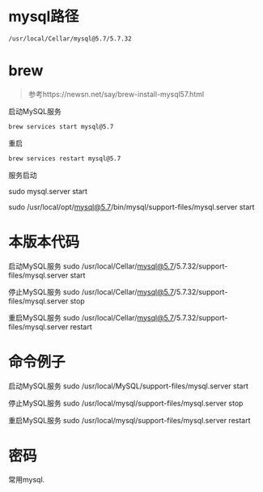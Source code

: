 # mysql路径
```
/usr/local/Cellar/mysql@5.7/5.7.32
```

# brew

> 参考https://newsn.net/say/brew-install-mysql57.html

启动MySQL服务

```bash
brew services start mysql@5.7
```

重启

```sh
brew services restart mysql@5.7
```

服务启动

sudo mysql.server start



sudo /usr/local/opt/mysql@5.7/bin/mysql/support-files/mysql.server start

# 本版本代码

启动MySQL服务
sudo /usr/local/Cellar/mysql@5.7/5.7.32/support-files/mysql.server start

停止MySQL服务
sudo /usr/local/Cellar/mysql@5.7/5.7.32/support-files/mysql.server stop

重启MySQL服务
sudo /usr/local/Cellar/mysql@5.7/5.7.32/support-files/mysql.server restart

# 命令例子

启动MySQL服务
sudo /usr/local/MySQL/support-files/mysql.server start

停止MySQL服务
sudo /usr/local/mysql/support-files/mysql.server stop

重启MySQL服务
sudo /usr/local/mysql/support-files/mysql.server restart

# 密码

常用mysql.

